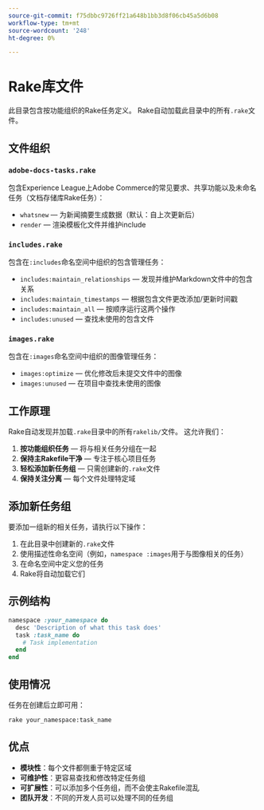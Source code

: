 ```yaml
---
source-git-commit: f75dbbc9726ff21a648b1bb3d8f06cb45a5d6b08
workflow-type: tm+mt
source-wordcount: '248'
ht-degree: 0%

---
```

# Rake库文件

此目录包含按功能组织的Rake任务定义。 Rake自动加载此目录中的所有`.rake`文件。

## 文件组织

### `adobe-docs-tasks.rake`

包含Experience League上Adobe Commerce的常见要求、共享功能以及未命名任务（文档存储库Rake任务）：

- `whatsnew` — 为新闻摘要生成数据（默认：自上次更新后）
- `render` — 渲染模板化文件并维护include

### `includes.rake`

包含在`:includes`命名空间中组织的包含管理任务：

- `includes:maintain_relationships` — 发现并维护Markdown文件中的包含关系
- `includes:maintain_timestamps` — 根据包含文件更改添加/更新时间戳
- `includes:maintain_all` — 按顺序运行这两个操作
- `includes:unused` — 查找未使用的包含文件

### `images.rake`

包含在`:images`命名空间中组织的图像管理任务：

- `images:optimize` — 优化修改后未提交文件中的图像
- `images:unused` — 在项目中查找未使用的图像

## 工作原理

Rake自动发现并加载`.rake`目录中的所有`rakelib/`文件。 这允许我们：

1. **按功能组织任务** — 将与相关任务分组在一起
2. **保持主Rakefile干净** — 专注于核心项目任务
3. **轻松添加新任务组** — 只需创建新的`.rake`文件
4. **保持关注分离** — 每个文件处理特定域

## 添加新任务组

要添加一组新的相关任务，请执行以下操作：

1. 在此目录中创建新的`.rake`文件
2. 使用描述性命名空间（例如，`namespace :images`用于与图像相关的任务）
3. 在命名空间中定义您的任务
4. Rake将自动加载它们

## 示例结构

```ruby
namespace :your_namespace do
  desc 'Description of what this task does'
  task :task_name do
    # Task implementation
  end
end
```

## 使用情况

任务在创建后立即可用：

```bash
rake your_namespace:task_name
```

## 优点

- **模块性**：每个文件都侧重于特定区域
- **可维护性**：更容易查找和修改特定任务组
- **可扩展性**：可以添加多个任务组，而不会使主Rakefile混乱
- **团队开发**：不同的开发人员可以处理不同的任务组
